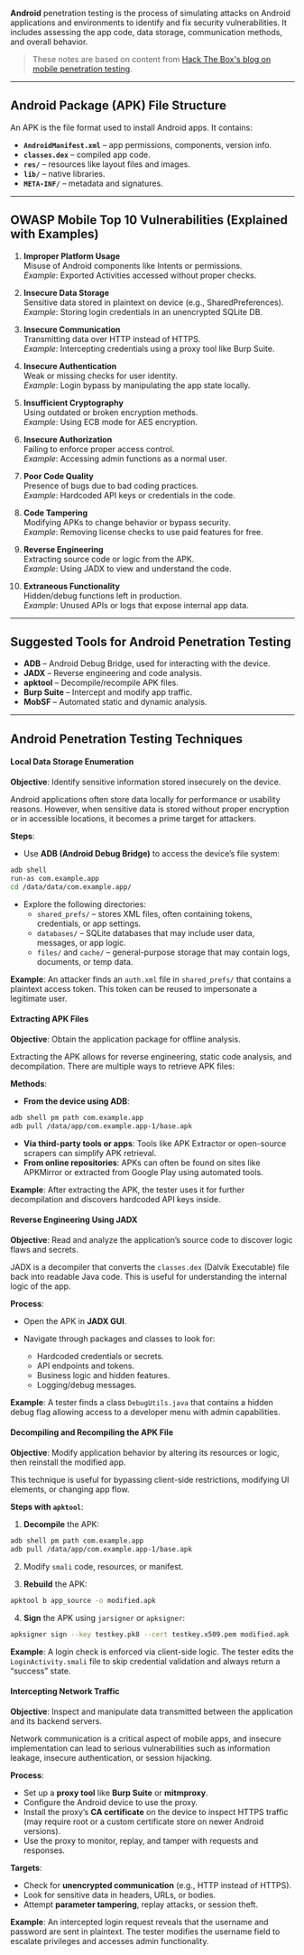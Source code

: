 **Android** penetration testing is the process of simulating attacks on Android applications and environments to identify and fix security vulnerabilities. It includes assessing the app code, data storage, communication methods, and overall behavior.

> These notes are based on content from [Hack The Box's blog on mobile penetration testing](https://www.hackthebox.com/blog/intro-to-mobile-pentesting#mcetoc_1fins0u9s4i4).
---

## Android Package (APK) File Structure

An APK is the file format used to install Android apps. It contains:

- **`AndroidManifest.xml`** – app permissions, components, version info.
- **`classes.dex`** – compiled app code.
- **`res/`** – resources like layout files and images.
- **`lib/`** – native libraries.
- **`META-INF/`** – metadata and signatures.


---

## OWASP Mobile Top 10 Vulnerabilities (Explained with Examples)

1. **Improper Platform Usage**  
    Misuse of Android components like Intents or permissions.  
    _Example_: Exported Activities accessed without proper checks.
    
2. **Insecure Data Storage**  
    Sensitive data stored in plaintext on device (e.g., SharedPreferences).  
    _Example_: Storing login credentials in an unencrypted SQLite DB.
    
3. **Insecure Communication**  
    Transmitting data over HTTP instead of HTTPS.  
    _Example_: Intercepting credentials using a proxy tool like Burp Suite.
    
4. **Insecure Authentication**  
    Weak or missing checks for user identity.  
    _Example_: Login bypass by manipulating the app state locally.
    
5. **Insufficient Cryptography**  
    Using outdated or broken encryption methods.  
    _Example_: Using ECB mode for AES encryption.
    
6. **Insecure Authorization**  
    Failing to enforce proper access control.  
    _Example_: Accessing admin functions as a normal user.
    
7. **Poor Code Quality**  
    Presence of bugs due to bad coding practices.  
    _Example_: Hardcoded API keys or credentials in the code.
    
8. **Code Tampering**  
    Modifying APKs to change behavior or bypass security.  
    _Example_: Removing license checks to use paid features for free.
    
9. **Reverse Engineering**  
    Extracting source code or logic from the APK.  
    _Example_: Using JADX to view and understand the code.
    
10. **Extraneous Functionality**  
    Hidden/debug functions left in production.  
    _Example_: Unused APIs or logs that expose internal app data.
    

---

## Suggested Tools for Android Penetration Testing

- **ADB** – Android Debug Bridge, used for interacting with the device.
- **JADX** – Reverse engineering and code analysis.
- **apktool** – Decompile/recompile APK files.
- **Burp Suite** – Intercept and modify app traffic.
- **MobSF** – Automated static and dynamic analysis.

---

## Android Penetration Testing Techniques 

#### Local Data Storage Enumeration

**Objective**: Identify sensitive information stored insecurely on the device.

Android applications often store data locally for performance or usability reasons. However, when sensitive data is stored without proper encryption or in accessible locations, it becomes a prime target for attackers.

**Steps**:

- Use **ADB (Android Debug Bridge)** to access the device’s file system:
```bash
adb shell
run-as com.example.app
cd /data/data/com.example.app/
```

- Explore the following directories:
    - `shared_prefs/` – stores XML files, often containing tokens, credentials, or app settings.
    - `databases/` – SQLite databases that may include user data, messages, or app logic.
    - `files/` and `cache/` – general-purpose storage that may contain logs, documents, or temp data.

**Example**: An attacker finds an `auth.xml` file in `shared_prefs/` that contains a plaintext access token. This token can be reused to impersonate a legitimate user.


#### Extracting APK Files

**Objective**: Obtain the application package for offline analysis.

Extracting the APK allows for reverse engineering, static code analysis, and decompilation. There are multiple ways to retrieve APK files:

**Methods**:

- **From the device using ADB**:
```bash
adb shell pm path com.example.app
adb pull /data/app/com.example.app-1/base.apk
```

- **Via third-party tools or apps**: Tools like APK Extractor or open-source scrapers can simplify APK retrieval.
- **From online repositories**: APKs can often be found on sites like APKMirror or extracted from Google Play using automated tools.

**Example**: After extracting the APK, the tester uses it for further decompilation and discovers hardcoded API keys inside.

#### Reverse Engineering Using JADX

**Objective**: Read and analyze the application’s source code to discover logic flaws and secrets.

JADX is a decompiler that converts the `classes.dex` (Dalvik Executable) file back into readable Java code. This is useful for understanding the internal logic of the app.

**Process**:

- Open the APK in **JADX GUI**.
    
- Navigate through packages and classes to look for:
    - Hardcoded credentials or secrets.
    - API endpoints and tokens.
    - Business logic and hidden features.
    - Logging/debug messages.

**Example**: A tester finds a class `DebugUtils.java` that contains a hidden debug flag allowing access to a developer menu with admin capabilities.


#### Decompiling and Recompiling the APK File

**Objective**: Modify application behavior by altering its resources or logic, then reinstall the modified app.

This technique is useful for bypassing client-side restrictions, modifying UI elements, or changing app flow.

**Steps with `apktool`**:

1. **Decompile** the APK:
```bash
adb shell pm path com.example.app
adb pull /data/app/com.example.app-1/base.apk
```
2. Modify `smali` code, resources, or manifest.

3. **Rebuild** the APK:
```bash
apktool b app_source -o modified.apk
```
4. **Sign** the APK using `jarsigner` or `apksigner`:
```bash
apksigner sign --key testkey.pk8 --cert testkey.x509.pem modified.apk
```

**Example**: A login check is enforced via client-side logic. The tester edits the `LoginActivity.smali` file to skip credential validation and always return a “success” state.

#### Intercepting Network Traffic

**Objective**: Inspect and manipulate data transmitted between the application and its backend servers.

Network communication is a critical aspect of mobile apps, and insecure implementation can lead to serious vulnerabilities such as information leakage, insecure authentication, or session hijacking.

**Process**:

- Set up a **proxy tool** like **Burp Suite** or **mitmproxy**.
- Configure the Android device to use the proxy.
- Install the proxy’s **CA certificate** on the device to inspect HTTPS traffic (may require root or a custom certificate store on newer Android versions).
- Use the proxy to monitor, replay, and tamper with requests and responses.

**Targets**:

- Check for **unencrypted communication** (e.g., HTTP instead of HTTPS).
- Look for sensitive data in headers, URLs, or bodies.
- Attempt **parameter tampering**, replay attacks, or session theft.

**Example**: An intercepted login request reveals that the username and password are sent in plaintext. The tester modifies the username field to escalate privileges and accesses admin functionality.